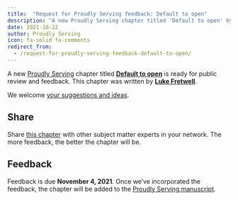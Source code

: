 ```yaml
---
title:  "Request for Proudly Serving feedback: Default to open"
description: "A new Proudly Serving chapter titled 'Default to open' by Luke Fretwell is ready for public review and feedback."
date: 2021-10-22
author: Proudly Serving
icon: fa-solid fa-comments
redirect_from:
  - /request-for-proudly-serving-feedback-default-to-open/
---
```


A new [Proudly Serving](/) chapter titled **[Default to open](/contents/default-to-open)** is ready for public review and feedback. This chapter was written by **[Luke Fretwell](/contributors/luke-fretwell)**.

We welcome [your suggestions and ideas](/contents/default-to-open).

## Share

Share [this chapter](/contents/default-to-open) with other subject matter experts in your network. The more feedback, the better the chapter will be.

## Feedback

Feedback is due **November 4, 2021**. Once we’ve incorporated the feedback, the chapter will be added to the [Proudly Serving manuscript](/manuscript/).
